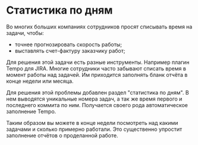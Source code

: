 [short]:# "Автоматический отчёт о работе за день"
[long]:# "Если вам нужно каждый день списывать время на задачи, то этот процесс можно автоматизировать. Assayo может показать кто, когда и какую задачу делал."
[tags]:# "git, bitbucket, gitlab, log, stat, statistic, гит, лог, статистика, анализ,  список задач, tempo, time tracking, время, списание времени, трекинг"
[recommendations]:# "recommendations, team_day"

# Статистика по дням

Во многих больших компаниях сотрудников просят списывать время на задачи, чтобы:
- точнее прогнозировать скорость работы;
- выставлять счет-фактуру заказчику работ;

Для решения этой задачи есть разные инструменты. Например плагин Tempo для JIRA. Многие сотрудники часто забывают списать время в момент работы над задачей. Им приходится заполнять бланк отчёта в конце недели или месяца.

Для решения этой проблемы добавлен раздел "статистика по дням". В нем выводятся уникальные номера задач, а так же время первого и последнего коммита по ним. Получается своего рода автоматическое заполнение Tempo.

Таким образом вы можете в конце недели посмотреть над какими задачами и сколько примерно работали. Это существенно упростит заполнение отчётов о проделанной работе.
